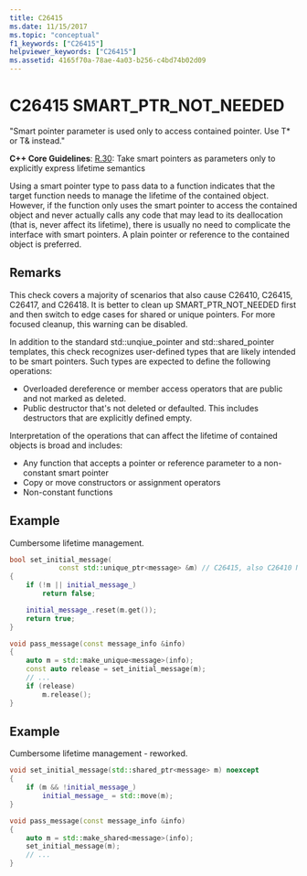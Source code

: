 ```yaml
---
title: C26415
ms.date: 11/15/2017
ms.topic: "conceptual"
f1_keywords: ["C26415"]
helpviewer_keywords: ["C26415"]
ms.assetid: 4165f70a-78ae-4a03-b256-c4bd74b02d09
---
```

# C26415 SMART_PTR_NOT_NEEDED

"Smart pointer parameter is used only to access contained pointer. Use T* or T& instead."

**C++ Core Guidelines**:
[R.30](https://github.com/isocpp/CppCoreGuidelines/blob/master/CppCoreGuidelines.md#r30-take-smart-pointers-as-parameters-only-to-explicitly-express-lifetime-semantics): Take smart pointers as parameters only to explicitly express lifetime semantics

Using a smart pointer type to pass data to a function indicates that the target function needs to manage the lifetime of the contained object. However, if the function only uses the smart pointer to access the contained object and never actually calls any code that may lead to its deallocation (that is, never affect its lifetime), there is usually no need to complicate the interface with smart pointers. A plain pointer or reference to the contained object is preferred.

## Remarks

This check covers a majority of scenarios that also cause C26410, C26415, C26417, and C26418. It is better to clean up SMART_PTR_NOT_NEEDED first and then switch to edge cases for shared or unique pointers. For more focused cleanup, this warning can be disabled.

In addition to the standard std::unqiue_pointer and std::shared_pointer templates, this check recognizes user-defined types that are likely intended to be smart pointers. Such types are expected to define the following operations:

- Overloaded dereference or member access operators that are public and not marked as deleted.
- Public destructor that's not deleted or defaulted. This includes destructors that are explicitly defined empty.

Interpretation of the operations that can affect the lifetime of contained objects is broad and includes:

- Any function that accepts a pointer or reference parameter to a non-constant smart pointer
- Copy or move constructors or assignment operators
- Non-constant functions

## Example

Cumbersome lifetime management.

```cpp
bool set_initial_message(
            const std::unique_ptr<message> &m) // C26415, also C26410 NO_REF_TO_CONST_UNIQUE_PTR
{
    if (!m || initial_message_)
        return false;

    initial_message_.reset(m.get());
    return true;
}

void pass_message(const message_info &info)
{
    auto m = std::make_unique<message>(info);
    const auto release = set_initial_message(m);
    // ...
    if (release)
        m.release();
}
```

## Example

Cumbersome lifetime management - reworked.

```cpp
void set_initial_message(std::shared_ptr<message> m) noexcept
{
    if (m && !initial_message_)
        initial_message_ = std::move(m);
}

void pass_message(const message_info &info)
{
    auto m = std::make_shared<message>(info);
    set_initial_message(m);
    // ...
}
```
